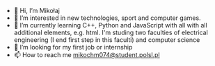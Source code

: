 - 👋 Hi, I’m Mikołaj 
- 👀 I’m interested in new technologies, sport and computer games.
- 🌱 I’m currently learning C++, Python and JavaScript with all with all additional elements, e.g. html. I'm studing two faculties of electrical engineering (I end first step in this faculti) and computer science
- 💞️ I’m looking for my first job or internship
- 📫 How to reach me mikochm074@student.polsl.pl

<!---
KAMPAN001/KAMPAN001 is a ✨ special ✨ repository because its `README.md` (this file) appears on your GitHub profile.
You can click the Preview link to take a look at your changes.
--->
